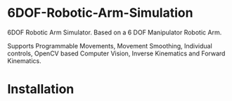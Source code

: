 # 6DOF-Robotic-Arm-Simulation

6DOF Robotic Arm Simulator. Based on a 6 DOF Manipulator Robotic Arm. 

Supports Programmable Movements, Movement Smoothing, Individual controls, OpenCV based Computer Vision, Inverse Kinematics and Forward Kinematics.

# Installation
